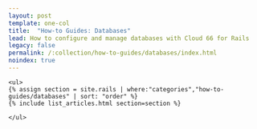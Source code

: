 ```yaml
---
layout: post
template: one-col
title:  "How-to Guides: Databases"
lead: How to configure and manage databases with Cloud 66 for Rails
legacy: false
permalink: /:collection/how-to-guides/databases/index.html
noindex: true
---
```


<div class="Toc Toc--howto">

    <ul>
    {% assign section = site.rails | where:"categories","how-to-guides/databases" | sort: "order" %}
    {% include list_articles.html section=section %}

    </ul>

  </div><!--/.Toc-->
